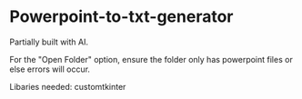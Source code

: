 # Powerpoint-to-txt-generator
Partially built with AI. 

For the "Open Folder" option, ensure the folder only has powerpoint files or else errors will occur.

Libaries needed:
customtkinter
